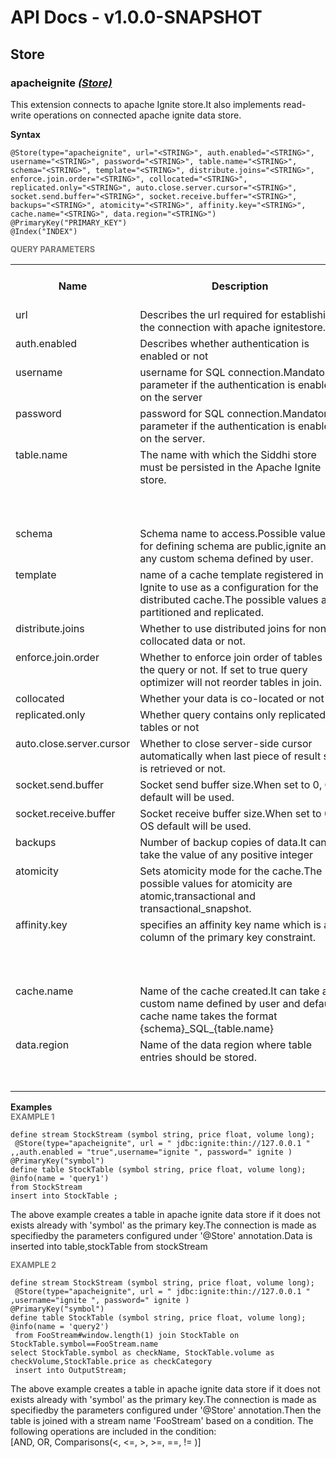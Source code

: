 # API Docs - v1.0.0-SNAPSHOT

## Store

### apacheignite *<a target="_blank" href="https://wso2.github.io/siddhi/documentation/siddhi-4.0/#store">(Store)</a>*

<p style="word-wrap: break-word">This extension connects to apache Ignite store.It also implements read-write operations on connected apache ignite data store.</p>

<span id="syntax" class="md-typeset" style="display: block; font-weight: bold;">Syntax</span>
```
@Store(type="apacheignite", url="<STRING>", auth.enabled="<STRING>", username="<STRING>", password="<STRING>", table.name="<STRING>", schema="<STRING>", template="<STRING>", distribute.joins="<STRING>", enforce.join.order="<STRING>", collocated="<STRING>", replicated.only="<STRING>", auto.close.server.cursor="<STRING>", socket.send.buffer="<STRING>", socket.receive.buffer="<STRING>", backups="<STRING>", atomicity="<STRING>", affinity.key="<STRING>", cache.name="<STRING>", data.region="<STRING>")
@PrimaryKey("PRIMARY_KEY")
@Index("INDEX")
```

<span id="query-parameters" class="md-typeset" style="display: block; color: rgba(0, 0, 0, 0.54); font-size: 12.8px; font-weight: bold;">QUERY PARAMETERS</span>
<table>
    <tr>
        <th>Name</th>
        <th style="min-width: 20em">Description</th>
        <th>Default Value</th>
        <th>Possible Data Types</th>
        <th>Optional</th>
        <th>Dynamic</th>
    </tr>
    <tr>
        <td style="vertical-align: top">url</td>
        <td style="vertical-align: top; word-wrap: break-word">Describes the url required for establishing the connection with apache ignitestore. </td>
        <td style="vertical-align: top"></td>
        <td style="vertical-align: top">STRING</td>
        <td style="vertical-align: top">No</td>
        <td style="vertical-align: top">No</td>
    </tr>
    <tr>
        <td style="vertical-align: top">auth.enabled</td>
        <td style="vertical-align: top; word-wrap: break-word">Describes whether authentication is enabled or not </td>
        <td style="vertical-align: top">false</td>
        <td style="vertical-align: top">STRING</td>
        <td style="vertical-align: top">Yes</td>
        <td style="vertical-align: top">No</td>
    </tr>
    <tr>
        <td style="vertical-align: top">username</td>
        <td style="vertical-align: top; word-wrap: break-word">username for SQL connection.Mandatory parameter if the authentication is enabled on the server </td>
        <td style="vertical-align: top">ignite </td>
        <td style="vertical-align: top">STRING</td>
        <td style="vertical-align: top">Yes</td>
        <td style="vertical-align: top">No</td>
    </tr>
    <tr>
        <td style="vertical-align: top">password</td>
        <td style="vertical-align: top; word-wrap: break-word">password for SQL connection.Mandatory parameter if the authentication is enabled on the server. </td>
        <td style="vertical-align: top">ignite</td>
        <td style="vertical-align: top">STRING</td>
        <td style="vertical-align: top">Yes</td>
        <td style="vertical-align: top">No</td>
    </tr>
    <tr>
        <td style="vertical-align: top">table.name</td>
        <td style="vertical-align: top; word-wrap: break-word">The name with which the Siddhi store must be persisted in the Apache Ignite store.</td>
        <td style="vertical-align: top">The table name defined in the Siddhi Application query.</td>
        <td style="vertical-align: top">STRING</td>
        <td style="vertical-align: top">Yes</td>
        <td style="vertical-align: top">No</td>
    </tr>
    <tr>
        <td style="vertical-align: top">schema</td>
        <td style="vertical-align: top; word-wrap: break-word">Schema name to access.Possible values for defining schema are public,ignite and any custom schema defined by user. </td>
        <td style="vertical-align: top">Public</td>
        <td style="vertical-align: top">STRING</td>
        <td style="vertical-align: top">Yes</td>
        <td style="vertical-align: top">No</td>
    </tr>
    <tr>
        <td style="vertical-align: top">template</td>
        <td style="vertical-align: top; word-wrap: break-word"> name of a cache template registered in Ignite to use as a configuration for the distributed cache.The possible values are partitioned and replicated. </td>
        <td style="vertical-align: top">partitioned </td>
        <td style="vertical-align: top">STRING</td>
        <td style="vertical-align: top">Yes</td>
        <td style="vertical-align: top">No</td>
    </tr>
    <tr>
        <td style="vertical-align: top">distribute.joins</td>
        <td style="vertical-align: top; word-wrap: break-word">Whether to use distributed joins for non collocated data or not. </td>
        <td style="vertical-align: top">false</td>
        <td style="vertical-align: top">STRING</td>
        <td style="vertical-align: top">Yes</td>
        <td style="vertical-align: top">No</td>
    </tr>
    <tr>
        <td style="vertical-align: top">enforce.join.order</td>
        <td style="vertical-align: top; word-wrap: break-word">Whether to enforce join order of tables in the query or not. If set to true query optimizer will not reorder tables in join. </td>
        <td style="vertical-align: top">false </td>
        <td style="vertical-align: top">STRING</td>
        <td style="vertical-align: top">Yes</td>
        <td style="vertical-align: top">No</td>
    </tr>
    <tr>
        <td style="vertical-align: top">collocated</td>
        <td style="vertical-align: top; word-wrap: break-word">Whether your data is co-located or not </td>
        <td style="vertical-align: top">false</td>
        <td style="vertical-align: top">STRING</td>
        <td style="vertical-align: top">Yes</td>
        <td style="vertical-align: top">No</td>
    </tr>
    <tr>
        <td style="vertical-align: top">replicated.only</td>
        <td style="vertical-align: top; word-wrap: break-word">Whether query contains only replicated tables or not </td>
        <td style="vertical-align: top">false</td>
        <td style="vertical-align: top">STRING</td>
        <td style="vertical-align: top">Yes</td>
        <td style="vertical-align: top">No</td>
    </tr>
    <tr>
        <td style="vertical-align: top">auto.close.server.cursor</td>
        <td style="vertical-align: top; word-wrap: break-word">Whether to close server-side cursor automatically when last piece of result set is retrieved or not. </td>
        <td style="vertical-align: top">false</td>
        <td style="vertical-align: top">STRING</td>
        <td style="vertical-align: top">Yes</td>
        <td style="vertical-align: top">No</td>
    </tr>
    <tr>
        <td style="vertical-align: top">socket.send.buffer</td>
        <td style="vertical-align: top; word-wrap: break-word">Socket send buffer size.When set to 0, OS default will be used. </td>
        <td style="vertical-align: top">0 </td>
        <td style="vertical-align: top">STRING</td>
        <td style="vertical-align: top">Yes</td>
        <td style="vertical-align: top">No</td>
    </tr>
    <tr>
        <td style="vertical-align: top">socket.receive.buffer</td>
        <td style="vertical-align: top; word-wrap: break-word">Socket receive buffer size.When set to 0, OS default will be used. </td>
        <td style="vertical-align: top">0</td>
        <td style="vertical-align: top">STRING</td>
        <td style="vertical-align: top">Yes</td>
        <td style="vertical-align: top">No</td>
    </tr>
    <tr>
        <td style="vertical-align: top">backups</td>
        <td style="vertical-align: top; word-wrap: break-word">Number of backup copies of data.It can take the value of any positive integer</td>
        <td style="vertical-align: top">0</td>
        <td style="vertical-align: top">STRING</td>
        <td style="vertical-align: top">Yes</td>
        <td style="vertical-align: top">No</td>
    </tr>
    <tr>
        <td style="vertical-align: top">atomicity</td>
        <td style="vertical-align: top; word-wrap: break-word">Sets atomicity mode for the cache.The possible values for atomicity are atomic,transactional and transactional_snapshot. </td>
        <td style="vertical-align: top">atomic </td>
        <td style="vertical-align: top">STRING</td>
        <td style="vertical-align: top">Yes</td>
        <td style="vertical-align: top">No</td>
    </tr>
    <tr>
        <td style="vertical-align: top">affinity.key</td>
        <td style="vertical-align: top; word-wrap: break-word">specifies an affinity key name which is a column of the primary key constraint.</td>
        <td style="vertical-align: top"> column of the primary key constraint. </td>
        <td style="vertical-align: top">STRING</td>
        <td style="vertical-align: top">Yes</td>
        <td style="vertical-align: top">No</td>
    </tr>
    <tr>
        <td style="vertical-align: top">cache.name</td>
        <td style="vertical-align: top; word-wrap: break-word">Name of the cache created.It can take any custom name defined by user and default cache name takes the format {schema}_SQL_{table.name}</td>
        <td style="vertical-align: top"> default name of the new cache. </td>
        <td style="vertical-align: top">STRING</td>
        <td style="vertical-align: top">Yes</td>
        <td style="vertical-align: top">No</td>
    </tr>
    <tr>
        <td style="vertical-align: top">data.region</td>
        <td style="vertical-align: top; word-wrap: break-word">Name of the data region where table entries should be stored. </td>
        <td style="vertical-align: top">an existing data region name </td>
        <td style="vertical-align: top">STRING</td>
        <td style="vertical-align: top">Yes</td>
        <td style="vertical-align: top">No</td>
    </tr>
</table>

<span id="examples" class="md-typeset" style="display: block; font-weight: bold;">Examples</span>
<span id="example-1" class="md-typeset" style="display: block; color: rgba(0, 0, 0, 0.54); font-size: 12.8px; font-weight: bold;">EXAMPLE 1</span>
```
define stream StockStream (symbol string, price float, volume long);
 @Store(type="apacheignite", url = " jdbc:ignite:thin://127.0.0.1 " ,,auth.enabled = "true",username="ignite ", password=" ignite ) 
@PrimaryKey("symbol")
define table StockTable (symbol string, price float, volume long);
@info(name = 'query1') 
from StockStream
insert into StockTable ; 
```
<p style="word-wrap: break-word">The above example creates a table in apache ignite data store if it does not exists already with 'symbol' as the primary key.The connection is made as specifiedby the parameters configured under '@Store' annotation.Data is inserted into table,stockTable from stockStream</p>

<span id="example-2" class="md-typeset" style="display: block; color: rgba(0, 0, 0, 0.54); font-size: 12.8px; font-weight: bold;">EXAMPLE 2</span>
```
define stream StockStream (symbol string, price float, volume long);
 @Store(type="apacheignite", url = " jdbc:ignite:thin://127.0.0.1 " ,username="ignite ", password=" ignite ) 
@PrimaryKey("symbol")
define table StockTable (symbol string, price float, volume long);
@info(name = 'query2')
 from FooStream#window.length(1) join StockTable on StockTable.symbol==FooStream.name 
select StockTable.symbol as checkName, StockTable.volume as checkVolume,StockTable.price as checkCategory
 insert into OutputStream;
```
<p style="word-wrap: break-word">The above example creates a table in apache ignite data store if it does not exists already with 'symbol' as the primary key.The connection is made as specifiedby the parameters configured under '@Store' annotation.Then the table is joined with a stream name 'FooStream' based on a condition. The following operations are included in the condition:<br>[AND, OR, Comparisons(&lt;, &lt;=, &gt;, &gt;=, ==, != )]</p>

